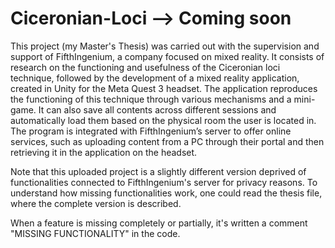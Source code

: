 # Ciceronian-Loci  --> Coming soon

This project (my Master's Thesis) was carried out with the supervision and support of FifthIngenium, a company focused on mixed reality. It consists of research on the functioning and usefulness of the Ciceronian loci technique, followed by the development of a mixed reality application, created in Unity for the Meta Quest 3 headset. The application reproduces the functioning of this technique through various mechanisms and a mini-game. It can also save all contents across different sessions and automatically load them based on the physical room the user is located in. The program is integrated with FifthIngenium’s server to offer online services, such as uploading content from a PC through their portal and then retrieving it in the application on the headset.

Note that this uploaded project is a slightly different version deprived of functionalities connected to FifthIngenium's server for privacy reasons. To understand how missing functionalities work, one could read the thesis file, where the complete version is described.

When a feature is missing completely or partially, it's written a comment "MISSING FUNCTIONALITY" in the code.
